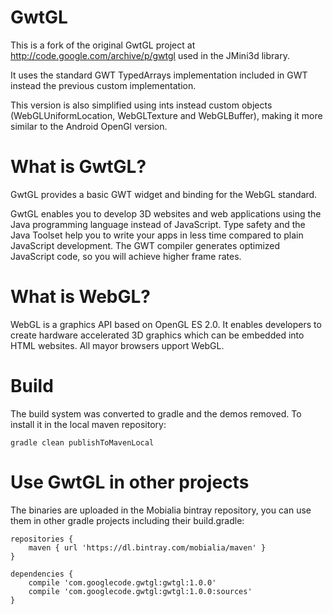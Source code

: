 GwtGL
=====

This is a fork of the original GwtGL project at http://code.google.com/archive/p/gwtgl used in the
JMini3d library.

It uses the standard GWT TypedArrays implementation included in GWT instead the previous custom
implementation.

This version is also simplified using ints instead custom objects (WebGLUniformLocation,
WebGLTexture and WebGLBuffer), making it more similar to the Android OpenGl version.

What is GwtGL?
==============

GwtGL provides a basic GWT widget and binding for the WebGL standard.

GwtGL enables you to develop 3D websites and web applications using the Java programming language
instead of JavaScript. Type safety and the Java Toolset help you to write your apps in less time
compared to plain JavaScript development. The GWT compiler generates optimized JavaScript code,
so you will achieve higher frame rates.

What is WebGL?
==============

WebGL is a graphics API based on OpenGL ES 2.0. It enables developers to create hardware accelerated
3D graphics which can be embedded into HTML websites. All mayor browsers upport WebGL.

Build
=====
The build system was converted to gradle and the demos removed. To install it in the local maven
repository:

```
gradle clean publishToMavenLocal
```

Use GwtGL in other projects
===========================
The binaries are uploaded in the Mobialia bintray repository, you can use them in other gradle
projects including their build.gradle:

```
repositories {
    maven { url 'https://dl.bintray.com/mobialia/maven' }
}

dependencies {
    compile 'com.googlecode.gwtgl:gwtgl:1.0.0'
    compile 'com.googlecode.gwtgl:gwtgl:1.0.0:sources'
}
```